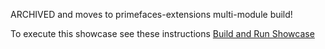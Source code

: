 ARCHIVED and moves to primefaces-extensions multi-module build!

To execute this showcase see these instructions [Build and Run Showcase](https://github.com/primefaces-extensions/primefaces-extensions.github.com/wiki/Getting-Started#build-from-source)
